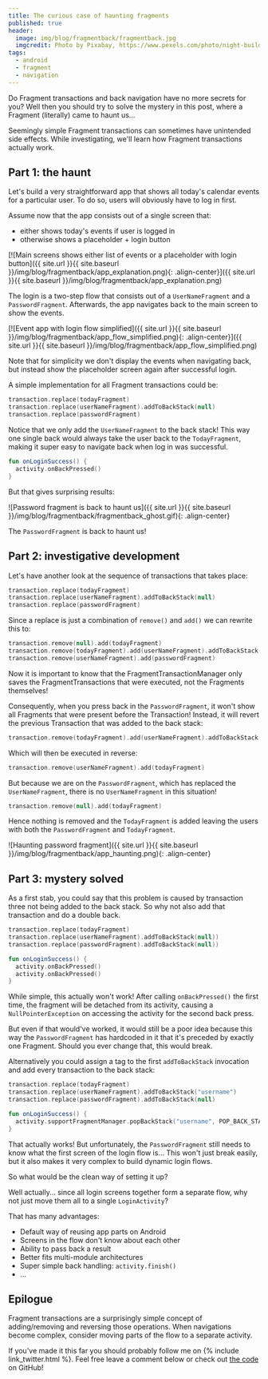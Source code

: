 ```yaml
---
title: The curious case of haunting fragments
published: true
header:
  image: img/blog/fragmentback/fragmentback.jpg
  imgcredit: Photo by Pixabay, https://www.pexels.com/photo/night-building-forest-trees-42263/, cropped
tags:
  - android
  - fragment
  - navigation
---
```

Do Fragment transactions and back navigation have no more secrets for you? Well then you should try to solve the mystery in this post, where a Fragment (literally) came to haunt us...

Seemingly simple Fragment transactions can sometimes have unintended side effects. While investigating, we'll learn how Fragment transactions actually work.

## Part 1: the haunt
Let's build a very straightforward app that shows all today's calendar events for a particular user. To do so, users will obviously have to log in first.

Assume now that the app consists out of a single screen that:

- either shows today's events if user is logged in
- otherwise shows a placeholder + login button

[![Main screens shows either list of events or a placeholder with login button]({{ site.url }}{{ site.baseurl }}/img/blog/fragmentback/app_explanation.png){: .align-center}]({{ site.url }}{{ site.baseurl }}/img/blog/fragmentback/app_explanation.png)

The login is a two-step flow that consists out of a `UserNameFragment` and a `PasswordFragment`. Afterwards, the app navigates back to the main screen to show the events.

[![Event app with login flow simplified]({{ site.url }}{{ site.baseurl }}/img/blog/fragmentback/app_flow_simplified.png){: .align-center}]({{ site.url }}{{ site.baseurl }}/img/blog/fragmentback/app_flow_simplified.png)

Note that for simplicity we don't display the events when navigating back, but instead show the placeholder screen again after successful login.

A simple implementation for all Fragment transactions could be:

```kotlin
transaction.replace(todayFragment)
transaction.replace(userNameFragment).addToBackStack(null)
transaction.replace(passwordFragment)
```

Notice that we only add the `UserNameFragment` to the back stack! This way one single back would always take the user back to the `TodayFragment`, making it super easy to navigate back when log in was successful.

```kotlin
fun onLoginSuccess() {
  activity.onBackPressed()
}
```

But that gives surprising results:

![Password fragment is back to haunt us]({{ site.url }}{{ site.baseurl }}/img/blog/fragmentback/fragmentback_ghost.gif){: .align-center}

The `PasswordFragment` is back to haunt us!

## Part 2: investigative development
Let's have another look at the sequence of transactions that takes place:

```kotlin
transaction.replace(todayFragment)
transaction.replace(userNameFragment).addToBackStack(null)
transaction.replace(passwordFragment)
```

Since a replace is just a combination of `remove()` and `add()` we can rewrite this to:

```kotlin
transaction.remove(null).add(todayFragment)
transaction.remove(todayFragment).add(userNameFragment).addToBackStack(null)
transaction.remove(userNameFragment).add(passwordFragment)
```

Now it is important to know that the FragmentTransactionManager only saves the FragmentTransactions that were executed, not the Fragments themselves!

Consequently, when you press back in the `PasswordFragment`, it won't show all Fragments that were present before the Transaction! Instead, it will revert the previous Transaction that was added to the back stack:

```kotlin
transaction.remove(todayFragment).add(userNameFragment).addToBackStack(null)
```

Which will then be executed in reverse:

```kotlin
transaction.remove(userNameFragment).add(todayFragment)
```

But because we are on the `PasswordFragment`, which has replaced the `UserNameFragment`, there is no `UserNameFragment` in this situation!

```kotlin
transaction.remove(null).add(todayFragment)
```

Hence nothing is removed and the `TodayFragment` is added leaving the users with both the `PasswordFragment` and `TodayFragment`.

![Haunting password fragment]({{ site.url }}{{ site.baseurl }}/img/blog/fragmentback/app_haunting.png){: .align-center}

## Part 3: mystery solved
As a first stab, you could say that this problem is caused by transaction three not being added to the back stack. So why not also add that transaction and do a double back.

```kotlin
transaction.replace(todayFragment)
transaction.replace(userNameFragment).addToBackStack(null))
transaction.replace(passwordFragment).addToBackStack(null))
```

```kotlin
fun onLoginSuccess() {
  activity.onBackPressed()
  activity.onBackPressed()
}
```

While simple, this actually won't work! After calling `onBackPressed()` the first time, the fragment will be detached from its activity, causing a `NullPointerException` on accessing the activity for the second back press.

But even if that would've worked, it would still be a poor idea because this way the `PasswordFragment` has hardcoded in it that it's preceded by exactly one Fragment. Should you ever change that, this would break.

Alternatively you could assign a tag to the first `addToBackStack` invocation and add every transaction to the back stack:

```kotlin
transaction.replace(todayFragment)
transaction.replace(userNameFragment).addToBackStack("username")
transaction.replace(passwordFragment).addToBackStack(null)
```

```kotlin
fun onLoginSuccess() {
  activity.supportFragmentManager.popBackStack("username", POP_BACK_STACK_INCLUSIVE)
}
```

That actually works! But unfortunately, the `PasswordFragment` still needs to know what the first screen of the login flow is... This won't just break easily, but it also makes it very complex to build dynamic login flows.

So what would be the clean way of setting it up?

Well actually... since all login screens together form a separate flow, why not just move them all to a single `LoginActivity`?

That has many advantages:

- Default way of reusing app parts on Android
- Screens in the flow don't know about each other
- Ability to pass back a result
- Better fits multi-module architectures
- Super simple back handling: `activity.finish()`
- ...

## Epilogue
Fragment transactions are a surprisingly simple concept of adding/removing and reversing those operations. When navigations become complex, consider moving parts of the flow to a separate activity.

If you've made it this far you should probably follow me on {% include link_twitter.html %}. Feel free leave a comment below or check out [the code](https://github.com/JeroenMols/FragmentBackNavigation) on GitHub!
